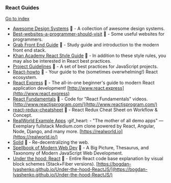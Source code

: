### React Guides
[Go to index](https://github.com/cdleon/awesome-front-end#index)
* [Awesome Design Systems](https://github.com/alexpate/awesome-design-systems) :gift_heart: - A collection of awesome design systems.
* [Best-websites-a-programmer-should-visit](https://github.com/sdmg15/Best-websites-a-programmer-should-visit) :gift_heart: - Some useful websites for programmers.
* [Grab Front End Guide](https://github.com/grab/front-end-guide) :gift_heart: - Study guide and introduction to the modern front end stack.
* [Khan Academy React Style Guide](https://github.com/Khan/style-guides/blob/master/style/react.md) :gift_heart: - In addition to these style rules, you may also be interested in React best practices.
* [Project Guidelines](https://github.com/wearehive/project-guidelines) :gift_heart: - A set of best practices for JavaScript projects.
* [React-howto](https://github.com/petehunt/react-howto) :gift_heart: - Your guide to the (sometimes overwhelming!) React ecosystem.
* [React Express](https://github.com/dabbott/react-express) :gift_heart: - The all-in-one beginner's guide to modern React application development! [http://www.react.express](http://www.react.express)
* [React Fundamentals](https://github.com/ReactjsProgram/React-Fundamentals) :gift_heart: - Code for "React Fundamentals" videos. [http://www.reactjsprogram.com/](http://www.reactjsprogram.com/)
* [react-redux-cheatsheet](https://github.com/uanders/react-redux-cheatsheet) :gift_heart: -  React Redux Cheat Sheet on Workflow & Concept.
* [RealWorld Example Apps](https://github.com/gothinkster/realworld) :gif_heart: - "The mother of all demo apps" — Exemplary fullstack Medium.com clone powered by React, Angular, Node, Django, and many more. [https://realworld.io](https://realworld.io/)
* [Solid](https://github.com/solid/solid) :gift_heart: - Re-decentralizing the web.
* [Spellbook of Modern Web Dev](https://github.com/dexteryy/spellbook-of-modern-webdev) :gift_heart: -  A Big Picture, Thesaurus, and Taxonomy of Modern JavaScript Web Development.
* [Under the hood: React](https://github.com/Bogdan-Lyashenko/Under-the-hood-ReactJS) :gift_heart: - Entire React code base explanation by visual block schemes (Stack+Fiber versions). [https://bogdan-lyashenko.github.io/Under-the-hood-ReactJS/](https://bogdan-lyashenko.github.io/Under-the-hood-ReactJS/)